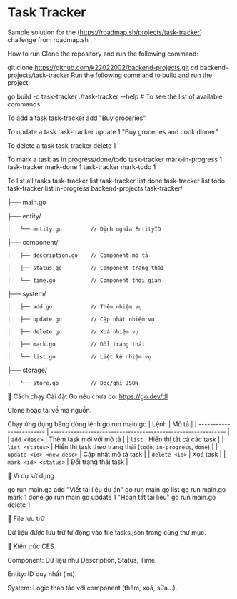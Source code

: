 # Task Tracker
Sample solution for the (https://roadmap.sh/projects/task-tracker) challenge from roadmap.sh .

How to run
Clone the repository and run the following command:

git clone https://github.com/k22022002/backend-projects.git
cd backend-projects/task-tracker
Run the following command to build and run the project:

go build -o task-tracker
./task-tracker --help # To see the list of available commands

To add a task
task-tracker add "Buy groceries"

To update a task
task-tracker update 1 "Buy groceries and cook dinner"

To delete a task
task-tracker delete 1

To mark a task as in progress/done/todo
task-tracker mark-in-progress 1
task-tracker mark-done 1
task-tracker mark-todo 1

To list all tasks
task-tracker list
task-tracker list done
task-tracker list todo
task-tracker list in-progress
backend-projects
task-tracker/

├── main.go

├── entity/

    │   └── entity.go         // Định nghĩa EntityID

├── component/

    │   ├── description.go    // Component mô tả

    │   ├── status.go         // Component trạng thái

    │   └── time.go           // Component thời gian

├── system/

    │   ├── add.go            // Thêm nhiệm vụ

    │   ├── update.go         // Cập nhật nhiệm vụ

    │   ├── delete.go         // Xoá nhiệm vụ

    │   ├── mark.go           // Đổi trạng thái

    │   └── list.go           // Liệt kê nhiệm vụ

├── storage/

    │   └── store.go          // Đọc/ghi JSON

🚀 Cách chạy
Cài đặt Go nếu chưa có: https://go.dev/dl

Clone hoặc tải về mã nguồn.

Chạy ứng dụng bằng dòng lệnh:go run main.go <command>
| Lệnh                     | Mô tả                                                         |
| ------------------------ | ------------------------------------------------------------- |
| `add <desc>`             | Thêm task mới với mô tả                                       |
| `list`                   | Hiển thị tất cả các task                                      |
| `list <status>`          | Hiển thị task theo trạng thái (`todo`, `in-progress`, `done`) |
| `update <id> <new_desc>` | Cập nhật mô tả task                                           |
| `delete <id>`            | Xoá task                                                      |
| `mark <id> <status>`     | Đổi trạng thái task                                           |


🧪 Ví dụ sử dụng

go run main.go add "Viết tài liệu dự án"
go run main.go list
go run main.go mark 1 done
go run main.go update 1 "Hoàn tất tài liệu"
go run main.go delete 1

📝 File lưu trữ

Dữ liệu được lưu trữ tự động vào file tasks.json trong cùng thư mục.

📌 Kiến trúc CES

Component: Dữ liệu như Description, Status, Time.

Entity: ID duy nhất (int).

System: Logic thao tác với component (thêm, xoá, sửa…).
